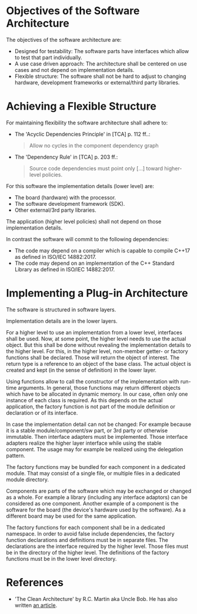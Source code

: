 # Objectives of the Software Architecture

The objectives of the software architecture are:

 - Designed for testability: The software parts have interfaces which allow to test that part individually.
 - A use case driven approach: The architecture shall be centered on use cases and not depend on implementation details.
 - Flexible structure: The software shall not be hard to adjust to changing hardware, development frameworks or external/third party libraries.

# Achieving a Flexible Structure

For maintaining flexibility the software architecture shall adhere to:

 - The 'Acyclic Dependencies Principle' in [TCA] p. 112 ff..:  
   > Allow no cycles in the component dependency graph
 - The 'Dependency Rule' in [TCA] p. 203 ff.:  
   > Source code dependencies must point only [...] toward higher-level policies.

For this software the implementation details (lower level) are:

 - The board (hardware) with the processor.
 - The software development framework (SDK).
 - Other external/3rd party libraries.

The application (higher level policies) shall not depend on those implementation details.

In contrast the software will commit to the following dependencies:

 - The code may depend on a compiler which is capable to compile C++17 as defined in ISO/IEC 14882:2017.
 - The code may depend on an implementation of the C++ Standard Library as defined in ISO/IEC 14882:2017.
  
# Implementing a Plug-in Architecture

The software is structured in software layers.

Implementation details are in the lower layers.

For a higher level to use an implementation from a lower level, interfaces shall be used.
Now, at some point, the higher level needs to use the actual object.
But this shall be done without revealing the implementation details to the higher level.
For this, in the higher level, non-member getter- or factory functions shall be declared.
Those will return the object of interest.
The return type is a reference to an object of the base class.
The actual object is created and kept (in the sense of definition) in the lower layer.

Using functions allow to call the constructor of the implementation with run-time arguments.
In general, those functions may return different objects which have to be allocated in dynamic memory.
In our case, often only one instance of each class is required.
As this depends on the actual application, the factory function is not part of the module definition or declaration or of its interface.

In case the implementation detail can not be changed:
For example because it is a stable module/component/sw part, or 3rd party or otherwise immutable.
Then interface adapters must be implemented.
Those interface adapters realize the higher layer interface while using the stable component.
The usage may for example be realized using the delegation pattern.

The factory functions may be bundled for each component in a dedicated module.
That may consist of a single file, or multiple files in a dedicated module directory.

Components are parts of the software which may be exchanged or changed as a whole.
For example a library (including any interface adaptors) can be considered as one component.
Another example of a component is the software for the board (the device's hardware used by the software).
As a different board may be used for the same application.

The factory functions for each component shall be in a dedicated namespace.
In order to avoid false include dependencies, the factory function declarations and definitions must be in separate files.
The declarations are the interface required by the higher level.
Those files must be in the directory of the higher level.
The definitions of the factory functions must be in the lower level directory.

# References

* 'The Clean Architecture' by R.C. Martin aka Uncle Bob. He has also written [an article](https://blog.cleancoder.com/uncle-bob/2012/08/13/the-clean-architecture.html).

